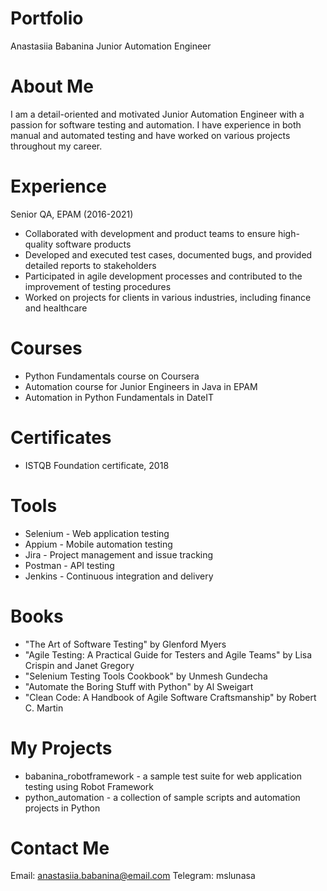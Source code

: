 # Portfolio
Anastasiia Babanina
Junior Automation Engineer

# About Me
I am a detail-oriented and motivated Junior Automation Engineer with a passion for software testing and automation. I have experience in both manual and automated testing and have worked on various projects throughout my career.

# Experience
Senior QA, EPAM (2016-2021)

- Collaborated with development and product teams to ensure high-quality software products
- Developed and executed test cases, documented bugs, and provided detailed reports to stakeholders
- Participated in agile development processes and contributed to the improvement of testing procedures
- Worked on projects for clients in various industries, including finance and healthcare

# Courses
- Python Fundamentals course on Coursera
- Automation course for Junior Engineers in Java in EPAM
- Automation in Python Fundamentals in DateIT


# Certificates
- ISTQB Foundation certificate, 2018

# Tools
- Selenium - Web application testing
- Appium - Mobile automation testing
- Jira - Project management and issue tracking
- Postman - API testing
- Jenkins - Continuous integration and delivery

# Books
- "The Art of Software Testing" by Glenford Myers
- "Agile Testing: A Practical Guide for Testers and Agile Teams" by Lisa Crispin and Janet Gregory
- "Selenium Testing Tools Cookbook" by Unmesh Gundecha
- "Automate the Boring Stuff with Python" by Al Sweigart
- "Clean Code: A Handbook of Agile Software Craftsmanship" by Robert C. Martin


# My Projects
- babanina_robotframework - a sample test suite for web application testing using Robot Framework
- python_automation - a collection of sample scripts and automation projects in Python

# Contact Me
Email: anastasiia.babanina@email.com
Telegram: mslunasa
